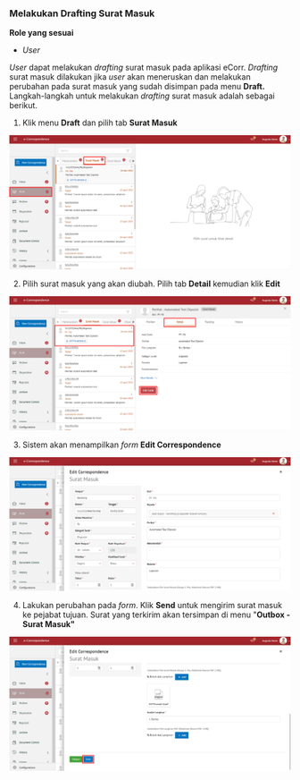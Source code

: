 ### **Melakukan Drafting Surat Masuk**

**Role yang sesuai**

- _User_

_User_ dapat melakukan _drafting_ surat masuk pada aplikasi eCorr. _Drafting_ surat masuk dilakukan jika _user_ akan meneruskan dan melakukan perubahan pada surat masuk yang sudah disimpan pada menu **Draft.** Langkah-langkah untuk melakukan _drafting_ surat masuk adalah sebagai berikut.

1.    Klik menu **Draft** dan pilih tab **Surat Masuk**

![gambar](SC_SuratMasuk/SM06.png)

2.    Pilih surat masuk yang akan diubah. Pilih tab **Detail** kemudian klik **Edit**

![gambar](SC_SuratMasuk/SM07.png)

3.    Sistem akan menampilkan _form_ **Edit Correspondence**

![gambar](SC_SuratMasuk/SM08.png)

4.	  Lakukan perubahan pada _form_. Klik **Send** untuk mengirim surat masuk ke pejabat tujuan. Surat yang terkirim akan tersimpan di menu "**Outbox - Surat Masuk"**

![gambar](SC_SuratMasuk/SM09.png)
